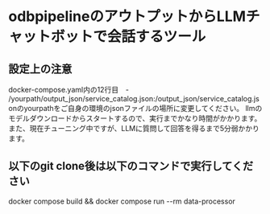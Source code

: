 # odbpipelineのアウトプットからLLMチャットボットで会話するツール
## 設定上の注意
docker-compose.yaml内の12行目　- /yourpath/output_json/service_catalog.json:/output_json/service_catalog.jsonのyourpathをご自身の環境のjsonファイルの場所に変更してください。
llmのモデルダウンロードからスタートするので、実行までかなり時間がかかります。
また、現在チューニング中ですが、LLMに質問して回答を得るまで5分弱かかります。
## 以下のgit clone後は以下のコマンドで実行してください
docker compose build && docker compose run --rm data-processor
